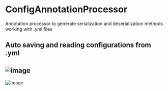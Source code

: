 # ConfigAnnotationProcessor
Annotation processor to generate serialization and deserialization methods working with .yml files 

## Auto saving and reading configurations from .yml
![image](https://user-images.githubusercontent.com/61599048/162846985-0ffee55b-f4c9-443c-bd50-8a3e327865d8.png)
---
![image](https://user-images.githubusercontent.com/61599048/162847142-dc870b87-f89a-48f0-86b1-83199af2b3a8.png)



